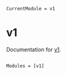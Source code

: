 ```@meta
CurrentModule = v1
```

# v1

Documentation for [v1](https://github.com/mmcmanus1/v1.jl).

```@index
```

```@autodocs
Modules = [v1]
```
